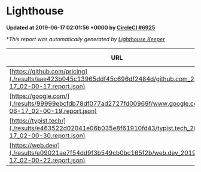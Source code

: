 
# Lighthouse

**Updated at 2019-06-17 02:01:56 +0000 by [CircleCI #6925](https://circleci.com/gh/ItinerisLtd/lighthouse-keeper-example/6925)**

**This report was automatically generated by [Lighthouse Keeper](https://github.com/itinerisltd/lighthouse-keeper)*

| URL | Performance | Accessibility | Best Practices | SEO | PWA | Updated At |
| --- | --- | --- | --- | --- | --- | --- |
| [https://github.com/pricing](./results/aae423b045c13965ddf45c696df2484d/github.com_2019-06-17_02-00-17.report.json) | 0.87 | 0.93 | 0.93 | 0.92 | 0.56 | 2019-06-17T02:00:17.820Z |
| [https://google.com/](./results/99999ebcfdb78df077ad2727fd00969f/www.google.com_2019-06-17_02-00-19.report.json) | 0.94 | 0.86 | 0.93 | 0.83 | 0.56 | 2019-06-17T02:00:19.778Z |
| [https://typist.tech/](./results/e463522d02041e06b035e8f61910fd43/typist.tech_2019-06-17_02-00-30.report.json) | 1 |  |  |  |  | 2019-06-17T02:00:30.950Z |
| [https://web.dev/](./results/e09021ae7f54dd9f3b549cb0bc165f2b/web.dev_2019-06-17_02-00-22.report.json) | 0.87 | 0.9 | 1 | 0.96 | 1 | 2019-06-17T02:00:22.658Z |

